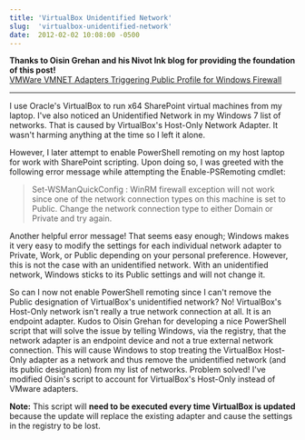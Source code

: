 ```yaml
---
title: 'VirtualBox Unidentified Network'
slug:  'virtualbox-unidentified-network'
date:  2012-02-02 10:08:00 -0500
---
```


**Thanks to Oisin Grehan and his Nivot Ink blog for providing the foundation of this post!**  
[VMWare VMNET Adapters Triggering Public Profile for Windows Firewall](http://www.nivot.org/post/2008/09/05/VMWareVMNETAdaptersTriggeringPublicProfileForWindowsFirewall.aspx)

-----

I use Oracle's VirtualBox to run x64 SharePoint virtual machines from my laptop. I've also noticed an Unidentified Network in my Windows 7 list of networks. That is caused by VirtualBox's Host-Only Network Adapter. It wasn't harming anything at the time so I left it alone.

However, I later attempt to enable PowerShell remoting on my host laptop for work with SharePoint scripting. Upon doing so, I was greeted with the following error message while attempting the Enable-PSRemoting cmdlet:

> Set-WSManQuickConfig : WinRM firewall exception will not work since one of the network connection types on this machine is set to Public. Change the network connection type to either Domain or Private and try again.

Another helpful error message! That seems easy enough; Windows makes it very easy to modify the settings for each individual network adapter to Private, Work, or Public depending on your personal preference. However, this is not the case with an unidentified network. With an unidentified network, Windows sticks to its Public settings and will not change it.

So can I now not enable PowerShell remoting since I can't remove the Public designation of VirtualBox's unidentified network? No! VirtualBox's Host-Only network isn't really a true network connection at all. It is an endpoint adapter. Kudos to Oisin Grehan for developing a nice PowerShell script that will solve the issue by telling Windows, via the registry, that the network adapter is an endpoint device and not a true external network connection. This will cause Windows to stop treating the VirtualBox Host-Only adapter as a network and thus remove the unidentified network (and its public designation) from my list of networks. Problem solved! I've modified Oisin's script to account for VirtualBox's Host-Only instead of VMware adapters.

**Note:** This script will **need to be executed every time VirtualBox is updated** because the update will replace the existing adapter and cause the settings in the registry to be lost.

<script src="https://gist.github.com/smayes5/7da1a3d001aedd9fe953.js"></script>
